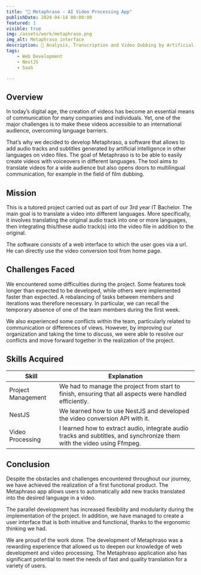```yaml
---
title: "🎥 Metaphraso - AI Video Processing App"
publishDate: 2024-04-14 00:00:00
featured: 1
visible: true
img: /assets/work/metaphraso.png
img_alt: Metaphraso interface
description: 🎥 Analysis, Transcription and Video Dubbing by Artificial Intelligence
tags:
    - Web Development
    - NestJS
    - SaaS

---
```


## Overview
In today’s digital age, the creation of videos has become an essential means of communication for many companies and 
individuals. Yet, one of the major challenges is to make these videos accessible to an international audience, 
overcoming language barriers.

That’s why we decided to develop Metaphraso, a software that allows to add audio tracks and subtitles generated by artificial 
intelligence in other languages on video files. The goal of Metaphraso is to be able to easily create 
videos with voiceovers in different languages. The tool aims to translate videos for a wide audience but also opens 
doors to multilingual communication, for example in the field of film dubbing.

## Mission

[//]: # (Il s'agit d'un projet tutoré réalisé dans le cadre de notre 3ème année de BUT informatique.)

This is a tutored project carried out as part of our 3rd year IT Bachelor. 
The main goal is to translate a video into different languages. 
More specifically, it involves translating the original audio track into one or more languages, then integrating 
this/these audio track(s) into the video file in addition to the original.

The software consists of a web interface to which the user goes via a url. 
He can directly use the video conversion tool from home page.

## Challenges Faced
We encountered some difficulties during the project.
Some features took longer than expected to be developed, while others were implemented faster than expected.
A rebalancing of tasks between members and iterations was therefore necessary.
In particular, we can recall the temporary absence of one of the team members during the first week.

We also experienced some conflicts within the team, particularly related to communication or differences of views.
However, by improving our organization and taking the time to discuss, we were able to resolve our conflicts and move
forward together in the realization of the project.

## Skills Acquired
| Skill              | Explanation                                                                                                             |
|--------------------|-------------------------------------------------------------------------------------------------------------------------|
| Project Management | We had to manage the project from start to finish, ensuring that all aspects were handled efficiently.                  |
| NestJS             | We learned how to use NestJS and developed the video conversion API with it.                                            |
| Video Processing   | I learned how to extract audio, integrate audio tracks and subtitles, and synchronize them with the video using Ffmpeg. |

## Conclusion
Despite the obstacles and challenges encountered throughout our journey, we have achieved the realization of a first 
functional product. 
The Metaphraso app allows users to automatically add new tracks translated into the desired language in a video.

The parallel development has increased flexibility and modularity during the implementation of the project. 
In addition, we have managed to create a user interface that is both intuitive and functional, 
thanks to the ergonomic thinking we had.

We are proud of the work done. 
The development of Metaphraso was a rewarding experience that allowed us to deepen our knowledge of web development and video processing.
The Metaphraso application also has significant potential to meet the needs of fast and quality translation for a
variety of users.

[//]: # (final result and hope that users will enjoy using Metaphraso to create multilingual videos.)

